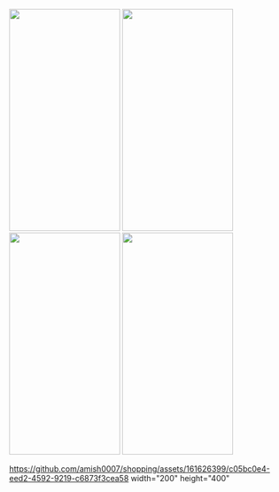 <p>
  <img src ="https://github.com/amish0007/shopping/assets/161626399/35fa1660-84ab-49e7-bafa-97134119f3a2" width="200" height = "400"/>
  <img src ="https://github.com/amish0007/shopping/assets/161626399/053146ee-c61e-4914-b460-8bb4f165e198" width="200" height = "400"/>
  <img src ="https://github.com/amish0007/shopping/assets/161626399/64dac9ad-0237-45fc-b902-d1b7db76bacf" width="200" height = "400"/>
  <img src ="https://github.com/amish0007/shopping/assets/161626399/0a044b70-ff5a-4bce-b031-91e7f1ddef81" width="200" height = "400"/>
</p>

https://github.com/amish0007/shopping/assets/161626399/c05bc0e4-eed2-4592-9219-c6873f3cea58 width="200" height="400"
